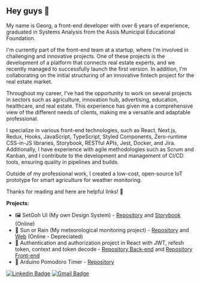 ## Hey guys 👋

My name is Georg, a front-end developer with over 6 years of experience, graduated in Systems Analysis from the Assis Municipal Educational Foundation.<br/>

I'm currently part of the front-end team at a startup, where I'm involved in challenging and innovative projects. One of these projects is the development of a platform that connects real estate experts, and we recently managed to successfully launch the first version. In addition, I'm collaborating on the initial structuring of an innovative fintech project for the real estate market.<br/>

Throughout my career, I've had the opportunity to work on several projects in sectors such as agriculture, innovation hub, advertising, education, healthcare, and real estate. This experience has given me a comprehensive view of the different needs of clients, making me a versatile and adaptable professional.<br/>

I specialize in various front-end technologies, such as React, Next.js, Redux, Hooks, JavaScript, TypeScript, Styled Components, Zero-runtime CSS-in-JS libraries, Storybook, RESTful APIs, Jest, Docker, and Jira. Additionally, I have experience with agile methodologies such as Scrum and Kanban, and I contribute to the development and management of CI/CD tools, ensuring quality in pipelines and builds.<br/>

Outside of my professional work, I created a low-cost, open-source IoT prototype for smart agriculture for weather monitoring.<br/>

Thanks for reading and here are helpful links! 💜

**Projects:**
- 🖼️ SetGoh UI (My own Design System) - [Repository](https://github.com/georgaugusto/setgoh-ui) and [Storybook](https://georgaugusto.github.io/setgoh-ui/) (Online)
- 🌱 Sun or Rain (My meteorological monitoring project) - [Repository](https://github.com/georgaugusto/solouchuva) and [Web](https://app.solouchuva.com.br) (Online - Depreciated)
- 🔐 Authentication and authorization project in React with JWT, refesh token, context and token decode - [Repository Back-end](https://github.com/georgaugusto/back-end-authenticationandauthorization) and [Repository Front-end](https://github.com/georgaugusto/front-end-authenticationandauthorization)
- 🍅 Arduino Pomodoro Timer - [Repository](https://github.com/georgaugusto/pomodoroArduino)

<a href="https://www.linkedin.com/in/georgaugusto/"><img alt="Linkedin Badge" src="https://img.shields.io/badge/-Georg%20Schegel-blue?style=flat-square&logo=Linkedin&logoColor=white&link=https://www.linkedin.com/in/eliasgcf/"/></a>
<a href="mailto:georgaugusto@gmail.com"><img alt="Gmail Badge" src="https://img.shields.io/badge/-georgaugusto@gmail.com-c14438?style=flat-square&logo=Gmail&logoColor=white&link=mailto:georgaugusto@gmail.com"/></a>
